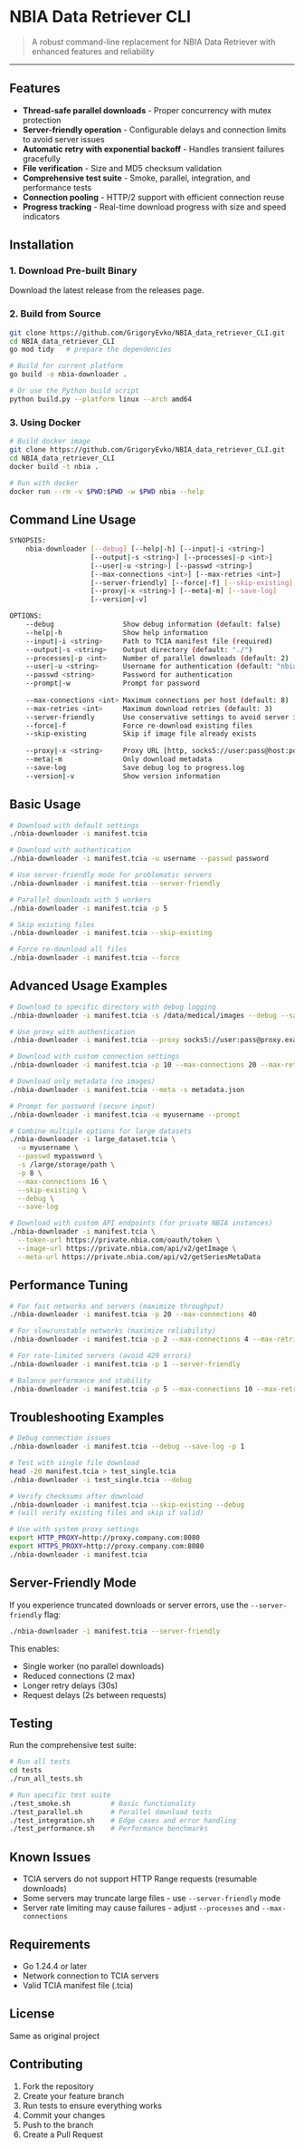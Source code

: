 # NBIA Data Retriever CLI

> A robust command-line replacement for NBIA Data Retriever with enhanced features and reliability

---

## Features
- **Thread-safe parallel downloads** - Proper concurrency with mutex protection
- **Server-friendly operation** - Configurable delays and connection limits to avoid server issues
- **Automatic retry with exponential backoff** - Handles transient failures gracefully
- **File verification** - Size and MD5 checksum validation
- **Comprehensive test suite** - Smoke, parallel, integration, and performance tests
- **Connection pooling** - HTTP/2 support with efficient connection reuse
- **Progress tracking** - Real-time download progress with size and speed indicators

## Installation

### 1. Download Pre-built Binary
Download the latest release from the releases page.

### 2. Build from Source

```bash
git clone https://github.com/GrigoryEvko/NBIA_data_retriever_CLI.git
cd NBIA_data_retriever_CLI
go mod tidy   # prepare the dependencies

# Build for current platform
go build -o nbia-downloader .

# Or use the Python build script
python build.py --platform linux --arch amd64
```

### 3. Using Docker

```bash
# Build docker image
git clone https://github.com/GrigoryEvko/NBIA_data_retriever_CLI.git
cd NBIA_data_retriever_CLI
docker build -t nbia .

# Run with docker
docker run --rm -v $PWD:$PWD -w $PWD nbia --help
```

## Command Line Usage

```bash
SYNOPSIS:
    nbia-downloader [--debug] [--help|-h] [--input|-i <string>]
                    [--output|-s <string>] [--processes|-p <int>]
                    [--user|-u <string>] [--passwd <string>]
                    [--max-connections <int>] [--max-retries <int>]
                    [--server-friendly] [--force|-f] [--skip-existing]
                    [--proxy|-x <string>] [--meta|-m] [--save-log]
                    [--version|-v]

OPTIONS:
    --debug                 Show debug information (default: false)
    --help|-h               Show help information
    --input|-i <string>     Path to TCIA manifest file (required)
    --output|-s <string>    Output directory (default: "./")
    --processes|-p <int>    Number of parallel downloads (default: 2)
    --user|-u <string>      Username for authentication (default: "nbia_guest")
    --passwd <string>       Password for authentication
    --prompt|-w             Prompt for password
    
    --max-connections <int> Maximum connections per host (default: 8)
    --max-retries <int>     Maximum download retries (default: 3)
    --server-friendly       Use conservative settings to avoid server issues
    --force|-f              Force re-download existing files
    --skip-existing         Skip if image file already exists
    
    --proxy|-x <string>     Proxy URL [http, socks5://user:pass@host:port]
    --meta|-m               Only download metadata
    --save-log              Save debug log to progress.log
    --version|-v            Show version information
```

## Basic Usage

```bash
# Download with default settings
./nbia-downloader -i manifest.tcia

# Download with authentication
./nbia-downloader -i manifest.tcia -u username --passwd password

# Use server-friendly mode for problematic servers
./nbia-downloader -i manifest.tcia --server-friendly

# Parallel downloads with 5 workers
./nbia-downloader -i manifest.tcia -p 5

# Skip existing files
./nbia-downloader -i manifest.tcia --skip-existing

# Force re-download all files
./nbia-downloader -i manifest.tcia --force
```

## Advanced Usage Examples

```bash
# Download to specific directory with debug logging
./nbia-downloader -i manifest.tcia -s /data/medical/images --debug --save-log

# Use proxy with authentication
./nbia-downloader -i manifest.tcia --proxy socks5://user:pass@proxy.example.com:1080

# Download with custom connection settings
./nbia-downloader -i manifest.tcia -p 10 --max-connections 20 --max-retries 5

# Download only metadata (no images)
./nbia-downloader -i manifest.tcia --meta -s metadata.json

# Prompt for password (secure input)
./nbia-downloader -i manifest.tcia -u myusername --prompt

# Combine multiple options for large datasets
./nbia-downloader -i large_dataset.tcia \
  -u myusername \
  --passwd mypassword \
  -s /large/storage/path \
  -p 8 \
  --max-connections 16 \
  --skip-existing \
  --debug \
  --save-log

# Download with custom API endpoints (for private NBIA instances)
./nbia-downloader -i manifest.tcia \
  --token-url https://private.nbia.com/oauth/token \
  --image-url https://private.nbia.com/api/v2/getImage \
  --meta-url https://private.nbia.com/api/v2/getSeriesMetaData
```

## Performance Tuning

```bash
# For fast networks and servers (maximize throughput)
./nbia-downloader -i manifest.tcia -p 20 --max-connections 40

# For slow/unstable networks (maximize reliability)
./nbia-downloader -i manifest.tcia -p 2 --max-connections 4 --max-retries 5

# For rate-limited servers (avoid 429 errors)
./nbia-downloader -i manifest.tcia -p 1 --server-friendly

# Balance performance and stability
./nbia-downloader -i manifest.tcia -p 5 --max-connections 10 --max-retries 3
```

## Troubleshooting Examples

```bash
# Debug connection issues
./nbia-downloader -i manifest.tcia --debug --save-log -p 1

# Test with single file download
head -20 manifest.tcia > test_single.tcia
./nbia-downloader -i test_single.tcia --debug

# Verify checksums after download
./nbia-downloader -i manifest.tcia --skip-existing --debug
# (will verify existing files and skip if valid)

# Use with system proxy settings
export HTTP_PROXY=http://proxy.company.com:8080
export HTTPS_PROXY=http://proxy.company.com:8080
./nbia-downloader -i manifest.tcia
```

## Server-Friendly Mode

If you experience truncated downloads or server errors, use the `--server-friendly` flag:

```bash
./nbia-downloader -i manifest.tcia --server-friendly
```

This enables:
- Single worker (no parallel downloads)
- Reduced connections (2 max)
- Longer retry delays (30s)
- Request delays (2s between requests)

## Testing

Run the comprehensive test suite:

```bash
# Run all tests
cd tests
./run_all_tests.sh

# Run specific test suite
./test_smoke.sh          # Basic functionality
./test_parallel.sh       # Parallel download tests
./test_integration.sh    # Edge cases and error handling
./test_performance.sh    # Performance benchmarks
```

## Known Issues

- TCIA servers do not support HTTP Range requests (resumable downloads)
- Some servers may truncate large files - use `--server-friendly` mode
- Server rate limiting may cause failures - adjust `--processes` and `--max-connections`

## Requirements

- Go 1.24.4 or later
- Network connection to TCIA servers
- Valid TCIA manifest file (.tcia)

## License

Same as original project

## Contributing

1. Fork the repository
2. Create your feature branch
3. Run tests to ensure everything works
4. Commit your changes
5. Push to the branch
6. Create a Pull Request